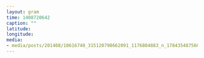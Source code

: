 ```yaml
---
layout: gram
time: 1408720642
caption: ""
latitude: 
longitude: 
media:
- media/posts/201408/10616740_315120798662091_1176804883_n_17843548756000351.jpg
---
```

